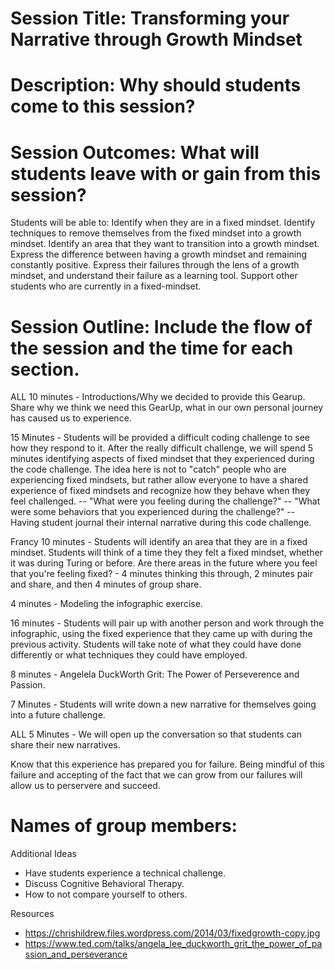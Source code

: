 # Session Title: Transforming your Narrative through Growth Mindset

# Description: Why should students come to this session?

# Session Outcomes: What will students leave with or gain from this session? 

  Students will be able to:
    Identify when they are in a fixed mindset.
    Identify techniques to remove themselves from the fixed mindset into a growth mindset. 
    Identify an area that they want to transition into a growth mindset.
    Express the difference between having a growth mindset and remaining constantly positive.
    Express their failures through the lens of a growth mindset, and understand their failure as a learning tool. 
    Support other students who are currently in a fixed-mindset. 
  

# Session Outline: Include the flow of the session and the time for each section.

 ALL 10 minutes - Introductions/Why we decided to provide this Gearup. Share why we think we need this GearUp, what in our own personal journey has caused us to experience. 
 
 15 Minutes - Students will be provided a difficult coding challenge to see how they respond to it. After the really difficult challenge, we will spend 5 minutes identifying aspects of fixed mindset that they experienced during the code challenge. The idea here is not to "catch" people who are experiencing fixed mindsets, but rather allow everyone to have a shared experience of fixed mindsets and recognize how they behave when they feel challenged.
    -- "What were you feeling during the challenge?"
    -- "What were some behaviors that you experienced during the challenge?"
    -- Having student journal their internal narrative during this code challenge. 
    
Francy 10 minutes - Students will identify an area that they are in a fixed mindset. Students will think of a time they they felt a fixed mindset, whether it was during Turing or before. Are there areas in the future where you feel that you're feeling fixed?
    - 4 minutes thinking this through, 2 minutes pair and share, and then 4 minutes of group share. 
    
 4 minutes - Modeling the infographic exercise. 

 16 minutes - Students will pair up with another person and work through the infographic, using the fixed experience that they came up with during the previous activity. Students will take note of what they could have done differently or what techniques they could have employed.
 
 8 minutes - Angelela DuckWorth Grit: The Power of Perseverence and Passion.

 7 Minutes - Students will write down a new narrative for themselves going into a future challenge. 

ALL 5 Minutes - We will open up the conversation so that students can share their new narratives. 

Know that this experience has prepared you for failure. Being mindful of this failure and accepting of the fact that we can grow from our failures will allow us to perservere and succeed. 

# Names of group members: 


Additional Ideas
  - Have students experience a technical challenge.
  - Discuss Cognitive Behavioral Therapy.
  - How to not compare yourself to others.
  
Resources
  - https://chrishildrew.files.wordpress.com/2014/03/fixedgrowth-copy.jpg
  - https://www.ted.com/talks/angela_lee_duckworth_grit_the_power_of_passion_and_perseverance
